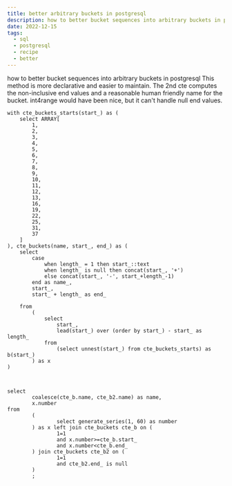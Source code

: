 ```yaml
---
title: better arbitrary buckets in postgresql
description: how to better bucket sequences into arbitrary buckets in postgresql
date: 2022-12-15
tags:
  - sql
  - postgresql
  - recipe
  - better
---
```


how to better bucket sequences into arbitrary buckets in postgresql
This method is more declarative and easier to maintain.  The 2nd cte computes the non-inclusive end values and a reasonable human friendly name for the bucket.  int4range would have been nice, but it can't handle null end values.
```
with cte_buckets_starts(start_) as (
    select ARRAY[
        1,
        2,
        3,
        4,
        5,
        6,
        7,
        8,
        9,
        10,
        11,
        12,
        13,
        16,
        19,
        22,
        25,
        31,
        37
    ]
), cte_buckets(name, start_, end_) as (
    select
        case
            when length_ = 1 then start_::text
            when length_ is null then concat(start_, '+')
            else concat(start_, '-', start_+length_-1)
        end as name_,
        start_,
        start_ + length_ as end_

    from
        (
            select
                start_,
                lead(start_) over (order by start_) - start_ as length_
            from
                (select unnest(start_) from cte_buckets_starts) as b(start_)
        ) as x
)



select
        coalesce(cte_b.name, cte_b2.name) as name,
        x.number
from
        (
                select generate_series(1, 60) as number
        ) as x left join cte_buckets cte_b on (
                1=1
                and x.number>=cte_b.start_
                and x.number<cte_b.end_
        ) join cte_buckets cte_b2 on (
                1=1
                and cte_b2.end_ is null
        )
        ;
```

